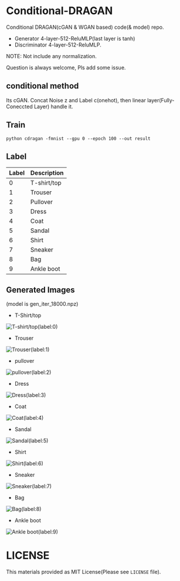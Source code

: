 # Conditional-DRAGAN
Conditional DRAGAN(cGAN & WGAN based) code(& model) repo.
- Generator 
  4-layer-512-ReluMLP(last layer is tanh)
- Discriminator 
  4-layer-512-ReluMLP.

NOTE: Not include any normalization.

Question is always welcome, Pls add some issue.
## conditional method
Its cGAN.
Concat Noise z and Label c(onehot), then linear layer(Fully-Coneccted Layer) handle it.

## Train
```
python cdragan -fmnist --gpu 0 --epoch 100 --out result
```

## Label
| Label | Description |
| --- | --- |
| 0 | T-shirt/top |
| 1 | Trouser |
| 2 | Pullover |
| 3 | Dress |
| 4 | Coat |
| 5 | Sandal |
| 6 | Shirt |
| 7 | Sneaker |
| 8 | Bag |
| 9 | Ankle boot |

## Generated Images
(model is gen_iter_18000.npz)
- T-Shirt/top

![T-shirt/top(label:0)](./vis-preview/image00000000.png)

- Trouser

![Trouser(label:1)](./vis-preview/image00000001.png)

- pullover

![pullover(label:2)](./vis-preview/image00000002.png)

- Dress

![Dress(label:3)](./vis-preview/image00000003.png)

- Coat

![Coat(label:4)](./vis-preview/image00000004.png)

- Sandal

![Sandal(label:5)](./vis-preview/image00000005.png)


- Shirt

![Shirt(label:6)](./vis-preview/image00000006.png)

- Sneaker

![Sneaker(label:7)](./vis-preview/image00000007.png)


- Bag

![Bag(label:8)](./vis-preview/image00000008.png)


- Ankle boot

![Ankle boot(label:9)](./vis-preview/image00000009.png)

# LICENSE
This materials provided as MIT License(Please see `LICENSE` file).
